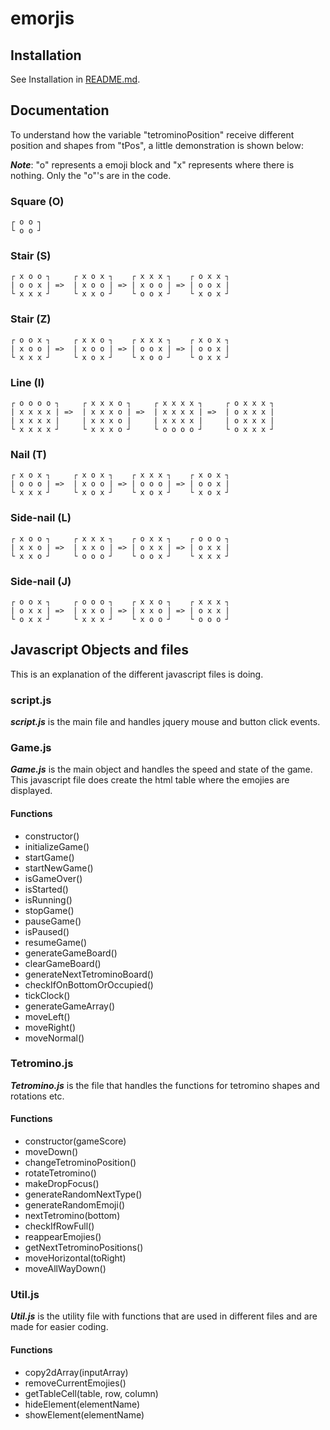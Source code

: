 # emorjis

## Installation
See Installation in [README.md](../README.md#Installation).

## Documentation
To understand how the variable "tetrominoPosition" receive different position and
shapes from "tPos", a little demonstration is shown below:

***Note***: "o" represents a emoji block and "x" represents where there is nothing.
Only the "o"'s are in the code.

### Square (O)
```
┌ o o ┐
└ o o ┘
```

### Stair (S)
```
┌ x o o ┐     ┌ x o x ┐    ┌ x x x ┐    ┌ o x x ┐
| o o x | =>  | x o o | => | x o o | => | o o x |
└ x x x ┘     └ x x o ┘    └ o o x ┘    └ x o x ┘
```

### Stair (Z)
```
┌ o o x ┐     ┌ x x o ┐    ┌ x x x ┐    ┌ x o x ┐
| x o o | =>  | x o o | => | o o x | => | o o x |
└ x x x ┘     └ x o x ┘    └ x o o ┘    └ o x x ┘
```

### Line (I)
```
┌ o o o o ┐     ┌ x x x o ┐     ┌ x x x x ┐     ┌ o x x x ┐
| x x x x | =>  | x x x o | =>  | x x x x | =>  | o x x x |
| x x x x |     | x x x o |     | x x x x |     | o x x x |
└ x x x x ┘     └ x x x o ┘     └ o o o o ┘     └ o x x x ┘
```

### Nail (T)
```
┌ x o x ┐     ┌ x o x ┐    ┌ x x x ┐    ┌ x o x ┐
| o o o | =>  | x o o | => | o o o | => | o o x |
└ x x x ┘     └ x o x ┘    └ x o x ┘    └ x o x ┘
```

### Side-nail (L)
```
┌ x o o ┐     ┌ x x x ┐    ┌ o x x ┐    ┌ o o o ┐
| x x o | =>  | x x o | => | o x x | => | o x x |
└ x x o ┘     └ o o o ┘    └ o o x ┘    └ x x x ┘
```

### Side-nail (J)
```
┌ o o x ┐     ┌ o o o ┐    ┌ x x o ┐    ┌ x x x ┐
| o x x | =>  | x x o | => | x x o | => | o x x |
└ o x x ┘     └ x x x ┘    └ x o o ┘    └ o o o ┘
```

## Javascript Objects and files
This is an explanation of the different javascript files is doing.

### script.js
***script.js*** is the main file and handles jquery mouse and button click events.

### Game.js
***Game.js*** is the main object and handles the speed and state of the game.
This javascript file does create the html table where the emojies are displayed.
#### Functions
* constructor()
* initializeGame()
* startGame()
* startNewGame()
* isGameOver()
* isStarted()
* isRunning()
* stopGame()
* pauseGame()
* isPaused()
* resumeGame()
* generateGameBoard()
* clearGameBoard()
* generateNextTetrominoBoard()
* checkIfOnBottomOrOccupied()
* tickClock()
* generateGameArray()
* moveLeft()
* moveRight()
* moveNormal()

### Tetromino.js
***Tetromino.js*** is the file that handles the functions for tetromino shapes
and rotations etc.

#### Functions
* constructor(gameScore)
* moveDown()
* changeTetrominoPosition()
* rotateTetromino()
* makeDropFocus()
* generateRandomNextType()
* generateRandomEmoji()
* nextTetromino(bottom)
* checkIfRowFull()
* reappearEmojies()
* getNextTetrominoPositions()
* moveHorizontal(toRight)
* moveAllWayDown()

### Util.js
***Util.js*** is the utility file with functions that are used in different files
and are made for easier coding.

#### Functions
* copy2dArray(inputArray)
* removeCurrentEmojies()
* getTableCell(table, row, column)
* hideElement(elementName)
* showElement(elementName)
